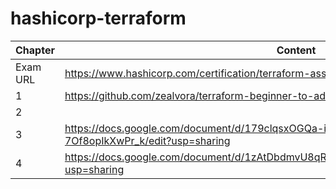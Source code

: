 # hashicorp-terraform

|Chapter|Content|
|-------|-------|
|Exam URL|https://www.hashicorp.com/certification/terraform-associate|
|1|https://github.com/zealvora/terraform-beginner-to-advanced-resource|
|2||
|3|https://docs.google.com/document/d/179clqsxOGQa-iGKu1dcmz89Vpso9-7Of8opIkXwPr_k/edit?usp=sharing|
|4|https://docs.google.com/document/d/1zAtDbdmvU8qRTVhxrNq_izjlJz2UBd3VnTQvXFzgKyI/edit?usp=sharing|
